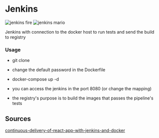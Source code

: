 # Jenkins

![jenkins fire](https://jenkins.io/images/logos/fire/256.png)
![jenkins mario](https://jenkins.io/images/logos/plumber/256.png)

Jenkins with connection to the docker host to run tests and send the build to registry

### Usage

- git clone

- change the default password in the Dockerfile

- docker-compose up -d

- you can access the jenkins in the port 8080 (or change the mapping)

- the registry's purpose is to build the images that passes the pipeline's tests

## Sources

[continuous-delivery-of-react-app-with-jenkins-and-docker](https://medium.com/hackernoon/continuous-delivery-of-react-app-with-jenkins-and-docker-8a1ae1511b86)
